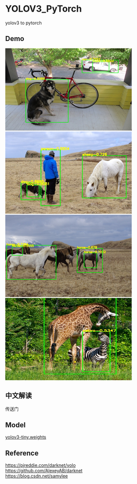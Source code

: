# YOLOV3_PyTorch
yolov3 to pytorch 

## Demo
<img src="assets/result1.jpg" width="400" height="260"/>   <img src="assets/result2.jpg" width="400" height="260"/>  
<img src="assets/result3.jpg" width="400" height="260"/>   <img src="assets/result4.jpg" width="400" height="260"/>

## 中文解读
传送门

## Model
[yolov3-tiny.weights](https://pjreddie.com/media/files/yolov3-tiny.weights)

## Reference
https://pjreddie.com/darknet/yolo  
https://github.com/AlexeyAB/darknet  
https://blog.csdn.net/samylee  
